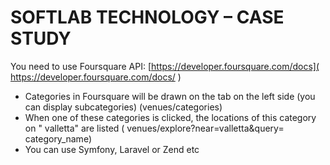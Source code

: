 # SOFTLAB TECHNOLOGY – CASE STUDY
You need to use Foursquare API: 		   							[https://developer.foursquare.com/docs]( https://developer.foursquare.com/docs/ )

- Categories in Foursquare will be drawn on the tab on the left side (you can display subcategories) (venues/categories) 
- When one of these categories is clicked, the locations of this category on " valletta" are listed ( venues/explore?near=valletta&query= category_name) 
- You can use Symfony, Laravel or Zend etc
